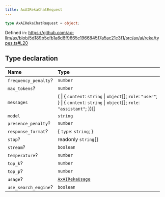 ```yaml
---
title: AxAIRekaChatRequest
---
```


```ts
type AxAIRekaChatRequest = object;
```

Defined in: https://github.com/ax-llm/ax/blob/5d189b5efb1a6d8f9665c1966845f7a5ac21c3f1/src/ax/ai/reka/types.ts#L20

## Type declaration

| Name | Type |
| :------ | :------ |
| <a id="frequency_penalty"></a> `frequency_penalty`? | `number` |
| <a id="max_tokens"></a> `max_tokens`? | `number` |
| <a id="messages"></a> `messages` | ( \| \{ `content`: `string` \| `object`[]; `role`: `"user"`; \} \| \{ `content`: `string` \| `object`[]; `role`: `"assistant"`; \})[] |
| <a id="model"></a> `model` | `string` |
| <a id="presence_penalty"></a> `presence_penalty`? | `number` |
| <a id="response_format"></a> `response_format`? | \{ `type`: `string`; \} |
| <a id="stop"></a> `stop`? | readonly `string`[] |
| <a id="stream"></a> `stream`? | `boolean` |
| <a id="temperature"></a> `temperature`? | `number` |
| <a id="top_k"></a> `top_k`? | `number` |
| <a id="top_p"></a> `top_p`? | `number` |
| <a id="usage"></a> `usage`? | [`AxAIRekaUsage`](/api/#03-apidocs/typealiasaxairekausage) |
| <a id="use_search_engine"></a> `use_search_engine`? | `boolean` |
